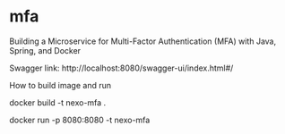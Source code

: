 # mfa
Building a Microservice for Multi-Factor Authentication (MFA) with Java, Spring, and Docker

Swagger link: http://localhost:8080/swagger-ui/index.html#/


How to build image and run 

docker build -t nexo-mfa .

docker run -p 8080:8080 -t nexo-mfa